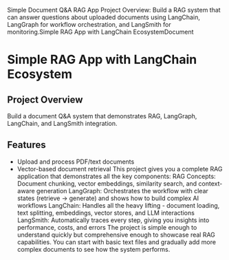 Simple Document Q&A RAG App
Project Overview: Build a RAG system that can answer questions about uploaded documents using LangChain, LangGraph for workflow orchestration, and LangSmith for monitoring.Simple RAG App with LangChain EcosystemDocument 

# Simple RAG App with LangChain Ecosystem

## Project Overview
Build a document Q&A system that demonstrates RAG, LangGraph, LangChain, and LangSmith integration.

## Features
- Upload and process PDF/text documents
- Vector-based document retrieval
This project gives you a complete RAG application that demonstrates all the key components:
RAG Concepts: Document chunking, vector embeddings, similarity search, and context-aware generation
LangGraph: Orchestrates the workflow with clear states (retrieve → generate) and shows how to build complex AI workflows
LangChain: Handles all the heavy lifting - document loading, text splitting, embeddings, vector stores, and LLM interactions
LangSmith: Automatically traces every step, giving you insights into performance, costs, and errors
The project is simple enough to understand quickly but comprehensive enough to showcase real RAG capabilities. You can start with basic text files and gradually add more complex documents to see how the system performs.
